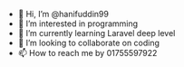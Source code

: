 - 👋 Hi, I’m @hanifuddin99
- 👀 I’m interested in programming
- 🌱 I’m currently learning Laravel deep level
- 💞️ I’m looking to collaborate on coding
- 📫 How to reach me by 01755597922

<!---
hanifuddin99/hanifuddin99 is a ✨ special ✨ repository because its `README.md` (this file) appears on your GitHub profile.
You can click the Preview link to take a look at your changes.
--->
